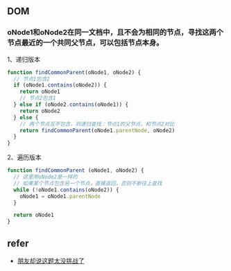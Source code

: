 
## DOM

### oNode1和oNode2在同一文档中，且不会为相同的节点，寻找这两个节点最近的一个共同父节点，可以包括节点本身。

1、递归版本

```js
function findCommonParent(oNode1, oNode2) {
  // 节点1包含2 
  if (oNode1.contains(oNode2)) {
    return oNode1
    // 节点2包含1
  } else if (oNode2.contains(oNode1)) {
    return oNode2
  } else {
    // 两个节点互不包含，则递归查找：节点1的父节点，和节点2对比
    return findCommonParent(oNode1.parentNode, oNode2)
  }
}
```

2、遍历版本

```js
function findCommonParent (oNode1, oNode2) {
  // 这里用oNode2是一样的
  // 如果某个节点包含另一个节点，直接返回，否则不断往上查找
  while (!oNode1.contains(oNode2)) {
    oNode1 = oNode1.parentNode 
  }

  return oNode1
}
```

## refer

- [朋友却说这题太没挑战了](https://juejin.cn/post/7070643296367804452#heading-6)
